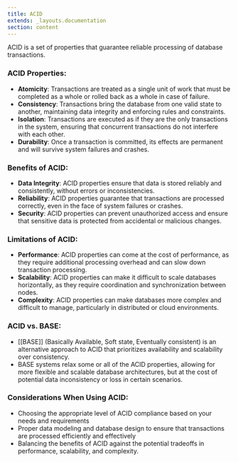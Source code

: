 ```yaml
---
title: ACID
extends: _layouts.documentation
section: content
---
```


ACID is a set of properties that guarantee reliable processing of database transactions.

### ACID Properties:

-   **Atomicity**: Transactions are treated as a single unit of work that must be completed as a whole or rolled back as a whole in case of failure.
-   **Consistency**: Transactions bring the database from one valid state to another, maintaining data integrity and enforcing rules and constraints.
-   **Isolation**: Transactions are executed as if they are the only transactions in the system, ensuring that concurrent transactions do not interfere with each other.
-   **Durability**: Once a transaction is committed, its effects are permanent and will survive system failures and crashes.

### Benefits of ACID:

-   **Data Integrity**: ACID properties ensure that data is stored reliably and consistently, without errors or inconsistencies.
-   **Reliability**: ACID properties guarantee that transactions are processed correctly, even in the face of system failures or crashes.
-   **Security**: ACID properties can prevent unauthorized access and ensure that sensitive data is protected from accidental or malicious changes.

### Limitations of ACID:

-   **Performance**: ACID properties can come at the cost of performance, as they require additional processing overhead and can slow down transaction processing.
-   **Scalability**: ACID properties can make it difficult to scale databases horizontally, as they require coordination and synchronization between nodes.
-   **Complexity**: ACID properties can make databases more complex and difficult to manage, particularly in distributed or cloud environments.

### ACID vs. BASE:

-   [[BASE]] (Basically Available, Soft state, Eventually consistent) is an alternative approach to ACID that prioritizes availability and scalability over consistency.
-   BASE systems relax some or all of the ACID properties, allowing for more flexible and scalable database architectures, but at the cost of potential data inconsistency or loss in certain scenarios.

### Considerations When Using ACID:

-   Choosing the appropriate level of ACID compliance based on your needs and requirements
-   Proper data modeling and database design to ensure that transactions are processed efficiently and effectively
-   Balancing the benefits of ACID against the potential tradeoffs in performance, scalability, and complexity.
